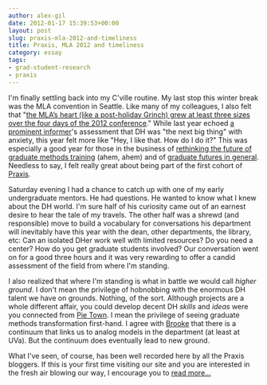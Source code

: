 ```yaml
---
author: alex-gil
date: 2012-01-17 15:39:53+00:00
layout: post
slug: praxis-mla-2012-and-timeliness
title: Praxis, MLA 2012 and timeliness
category: essay
tags:
- grad-student-research
- praxis
---
```


I'm finally settling back into my C'ville routine. My last stop this winter break was the MLA convention in Seattle. Like many of my colleagues, I also felt that "[the MLA’s heart (like a post-holiday Grinch) grew at least three sizes over the four days of the 2012 conference](http://publishing.umich.edu/2012/01/16/mpub-mla/)." While last year echoed [a prominent informer](http://chronicle.com/blogs/brainstorm/pannapacker-at-mla-digital-humanities-triumphant/30915)'s assessment that DH was "the next big thing" with anxiety, this year felt more like "Hey, I like that. How do I do it?" This was especially a good year for those in the business of [rethinking the future of graduate methods training](http://www.uvasci.org/current-work/) (ahem, ahem) and of [graduate futures in general](http://mediacommons.futureofthebook.org/alt-ac/). Needless to say, I felt really great about being part of the first cohort of [Praxis](https://praxis.scholarslab.org).

Saturday evening I had a chance to catch up with one of my early undergraduate mentors. He had questions. He wanted to know what I knew about the DH world. I'm sure half of his curiosity came out of an earnest desire to hear the tale of my travels. The other half was a shrewd (and responsible) move to build a vocabulary for conversations his department will inevitably have this year with the dean, other departments, the library, etc: Can an isolated DHer work well with limited resources? Do you need a center? How do you get graduate students involved? Our conversation went on for a good three hours and it was very rewarding to offer a candid assessment of the field from where I'm standing. 

I also realized that where I'm standing is what in battle we would call _higher ground_. I don't mean the privilege of hobnobbing with the enormous DH talent we have on grounds. Nothing, of the sort. Although projects are a whole different affair, you could develop decent DH _skills_ and _ideas_ were you connected from [Pie Town](http://freecabinporn.com/). I mean the privilege of seeing graduate methods transformation first-hand. I agree with [Brooke](https://scholarslab.org/digital-humanities/project-management-and-graduate-training/) that there is a continuum that links us to analog models in the department (at least at UVa). But the continuum does eventually lead to new ground.

What I've seen, of course, has been well recorded here by all the Praxis bloggers. If this is your first time visiting our site and you are interested in the fresh air blowing our way, I encourage you to [read more...](https://scholarslab.org/blog/archives/)


